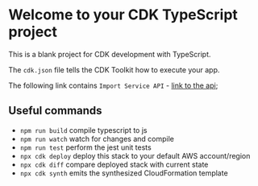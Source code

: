 # Welcome to your CDK TypeScript project

This is a blank project for CDK development with TypeScript.

The `cdk.json` file tells the CDK Toolkit how to execute your app.

The following link contains `Import Service API` - [link to the api](https://xx9hwhlzx2.execute-api.eu-west-1.amazonaws.com/prod);

## Useful commands

-   `npm run build` compile typescript to js
-   `npm run watch` watch for changes and compile
-   `npm run test` perform the jest unit tests
-   `npx cdk deploy` deploy this stack to your default AWS account/region
-   `npx cdk diff` compare deployed stack with current state
-   `npx cdk synth` emits the synthesized CloudFormation template

